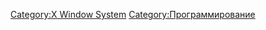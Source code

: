 [Category:X Window System](Category:X_Window_System "wikilink")
[Category:Программирование](Category:Программирование "wikilink")